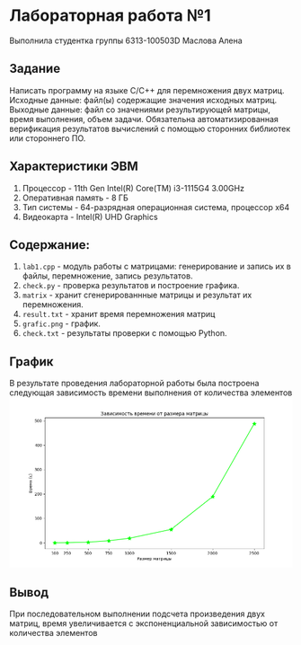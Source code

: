 # Лабораторная работа №1
Выполнила студентка группы 6313-100503D Маслова Алена

## Задание
Написать программу на языке C/C++ для перемножения двух матриц.
Исходные данные: файл(ы) содержащие значения исходных матриц.
Выходные данные: файл со значениями результирующей матрицы, время выполнения, объем задачи. Обязательна автоматизированная верификация результатов вычислений с помощью сторонних библиотек или стороннего ПО.

## Характеристики ЭВМ
1) Процессор - 11th Gen Intel(R) Core(TM) i3-1115G4 3.00GHz 
2) Оперативная память - 8 ГБ
3) Тип системы - 64-разрядная операционная система, процессор x64
4) Видеокарта - Intel(R) UHD Graphics

## Содержание:
1) `lab1.cpp` - модуль работы с матрицами: генерирование и запись их в файлы, перемножение, запись результатов.
2) `check.py` - проверка результатов и построение графика.
3) `matrix` - хранит сгенерированнные матрицы и результат их перемножения.
4) `result.txt` - хранит время перемножения матриц
5) `grafic.png` - график.
6) `check.txt` - результаты проверки с помощью Python.

## График
В результате проведения лабораторной работы была построена следующая зависимость времени выполнения от количества элементов
![График](grafic.png)

## Вывод
При последовательном выполнении подсчета произведения двух матриц, время увеличивается с экспоненциальной зависимостью от количества элементов